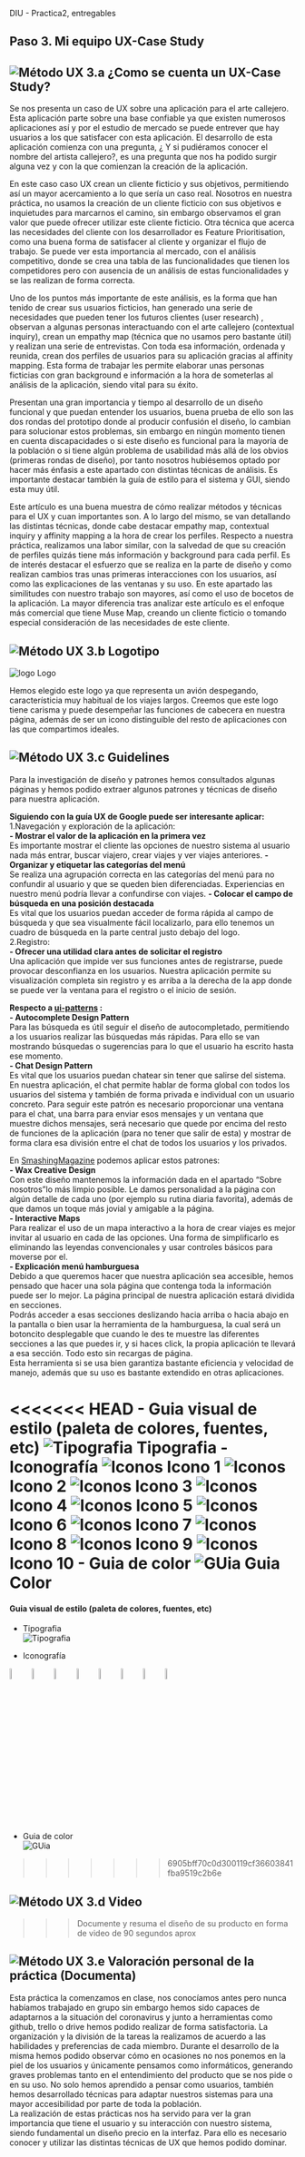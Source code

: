 DIU - Practica2, entregables
## Paso 3. Mi equipo UX-Case Study 


![Método UX](imgP3/moodboard.png) 3.a ¿Como se cuenta un UX-Case Study?
-----
Se nos presenta un caso de UX sobre una aplicación para el arte callejero. Esta aplicación parte sobre una base confiable ya que existen numerosos aplicaciones así y por el estudio de mercado se puede entrever que hay usuarios a los que satisfacer con esta aplicación. El desarrollo de esta aplicación comienza con una pregunta, ¿ Y si pudiéramos conocer el nombre del artista callejero?, es una pregunta que nos ha podido surgir alguna vez y con la que comienzan la creación de la aplicación.

En este caso caso UX crean un cliente ficticio y sus objetivos, permitiendo así un mayor acercamiento a lo que sería un caso real. Nosotros en nuestra práctica, no usamos la creación de un cliente ficticio con sus objetivos e inquietudes para marcarnos el camino, sin embargo observamos el gran valor que puede ofrecer utilizar este cliente ficticio. Otra técnica que acerca las necesidades del cliente con los desarrollador es Feature Prioritisation, como una buena forma de satisfacer al cliente y organizar el flujo de trabajo.
Se puede ver esta importancia al mercado, con el análisis competitivo, donde se crea una tabla de las funcionalidades que tienen los competidores pero con ausencia de un análisis de estas funcionalidades y se las realizan de forma correcta.

Uno de los puntos más importante de este análisis, es la forma que han tenido de crear sus usuarios ficticios, han generado una serie de necesidades que pueden tener los futuros clientes (user research) , observan a algunas personas interactuando con el arte callejero (contextual inquiry), crean un empathy map (técnica que no usamos pero bastante útil) y realizan una serie de entrevistas. Con toda esa información, ordenada y reunida, crean dos perfiles de usuarios para su aplicación gracias al affinity mapping. Esta forma de trabajar les permite elaborar unas personas ficticias con gran background e información a la hora de someterlas al análisis de la aplicación, siendo vital para su éxito.

Presentan una gran importancia y tiempo al desarrollo de un diseño funcional y que puedan entender los usuarios, buena prueba de ello son las dos rondas del prototipo donde al producir confusión el diseño, lo cambian para solucionar estos problemas, sin embargo en ningún momento tienen en cuenta discapacidades o si este diseño es funcional para la mayoría de la población o si tiene algún problema de usabilidad más allá de los obvios (primeras rondas de diseño), por tanto nosotros hubiésemos optado por hacer más énfasis a este apartado con distintas técnicas de análisis.
Es importante destacar también la guía de estilo para el sistema y GUI, siendo esta muy útil.

Este artículo es una buena muestra de cómo realizar métodos y técnicas para el UX y cuan importantes son. A lo largo del mismo, se van detallando las distintas técnicas, donde cabe destacar empathy map, contextual inquiry y affinity mapping a la hora de crear los perfiles. Respecto a nuestra práctica, realizamos una labor similar, con la salvedad de que su creación de perfiles quizás tiene más información y background para cada perfil. Es de interés destacar el esfuerzo que se realiza en la parte de diseño y como realizan cambios tras unas primeras interacciones con los usuarios, así como las explicaciones de las ventanas y su uso. En este apartado las similitudes con nuestro trabajo son mayores, así como el uso de bocetos de la aplicación. La mayor diferencia tras analizar este artículo es el enfoque más comercial que tiene Muse Map, creando un cliente ficticio o tomando especial consideración de las necesidades de este cliente.

![Método UX](imgP3/landing-page.png)  3.b Logotipo
----
![logo](imgP3/logoNuevo.png) Logo

Hemos elegido este logo ya que representa un avión despegando, característicia muy habitual de los viajes largos.
Creemos que este logo tiene carisma y puede desempeñar las funciones de cabecera en nuestra página, además de ser un icono distinguible del resto de aplicaciones con las que compartimos ideales.

![Método UX](imgP3/guidelines.png) 3.c Guidelines
----

Para la investigación de diseño y patrones hemos consultados algunas páginas y hemos podido extraer algunos patrones y técnicas de diseño para nuestra aplicación.

**Siguiendo con la guía UX de Google puede ser interesante aplicar:**  
1.Navegación y exploración de la aplicación:  
    **- Mostrar el valor de la aplicación en la primera vez**  
        Es importante mostrar el cliente las opciones de nuestro sistema al usuario nada más entrar, buscar viajero, crear viajes y ver viajes anteriores.
    **- Organizar y etiquetar las categorías del menú**  
        Se realiza una agrupación correcta en las categorías del menú para no confundir al usuario y que se queden bien diferenciadas. Experiencias en nuestro menú podría llevar a confundirse con viajes.
    **- Colocar el campo de búsqueda en una posición destacada**  
        Es vital que los usuarios puedan acceder de forma rápida al campo de búsqueda y que sea visualmente fácil localizarlo, para ello tenemos un cuadro de búsqueda en la parte central justo debajo del logo.  
2.Registro:  
    **- Ofrecer una utilidad clara antes de solicitar el registro**  
        Una aplicación que impide ver sus funciones antes de registrarse, puede provocar desconfianza en los usuarios. Nuestra aplicación permite su visualización completa sin registro y es arriba a la derecha de la app donde se puede ver la ventana para el registro o el inicio de sesión.

**Respecto a [ui-patterns](https://ui-patterns.com/) :**   
    **- Autocomplete Design Pattern**  
        Para las búsqueda es útil seguir el diseño de autocompletado, permitiendo a los usuarios realizar las búsquedas más rápidas. Para ello se van mostrando búsquedas o sugerencias para lo que el usuario ha escrito hasta ese momento.  
    **- Chat Design Pattern**  
        Es vital que los usuarios puedan chatear sin tener que salirse del sistema. En nuestra aplicación, el chat permite hablar de forma global con todos los usuarios del sistema y también de forma privada e individual con un usuario concreto. Para seguir este patrón es necesario proporcionar una ventana para el chat, una barra para enviar esos mensajes y un ventana que muestre dichos mensajes, será necesario que quede por encima del resto de funciones de la aplicación (para no tener que salir de esta) y mostrar de forma clara esa división entre el chat de todos los usuarios y los privados.

En [SmashingMagazine](https://www.smashingmagazine.com/2010/04/maps-in-modern-web-design/) podemos aplicar estos patrones:    
    **- Wax Creative Design**  
        Con este diseño mantenemos la información dada en el apartado “Sobre nosotros”lo más limpio posible. Le damos personalidad a la página con algún detalle de cada uno (por ejemplo su rutina diaria favorita), además de que damos un toque más jovial y amigable a la página.  
    **- Interactive Maps**  
        Para realizar el uso de un mapa interactivo a la hora de crear viajes es mejor invitar al usuario en cada de las opciones. Una forma de simplificarlo es eliminando las leyendas convencionales y usar controles básicos para moverse por el.  
    **- Explicación menú hamburguesa**  
        Debido a que queremos hacer que nuestra aplicación sea accesible, hemos pensado que hacer una sola página que contenga toda la información puede ser lo mejor.
        La página principal de nuestra aplicación estará dividida en secciones.   
        Podrás acceder a esas secciones deslizando hacia arriba o hacia abajo en la pantalla o bien usar la herramienta de la hamburguesa, la cual será un botoncito desplegable que cuando le des te muestre las diferentes secciones a las que puedes ir, y si haces click, la propia aplicación te llevará a esa sección. Todo esto sin recargas de página.   
        Esta herramienta si se usa bien garantiza bastante eficiencia y velocidad de manejo, además que su uso es bastante extendido en otras aplicaciones.
    
<<<<<<< HEAD
    - Guia visual de estilo (paleta de colores, fuentes, etc)
![Tipografia](imgP3/Tipografia.png)  Tipografia
        - Iconografía
![Iconos](imgP3/arrow.png)  Icono 1
![Iconos](imgP3/avion.png)  Icono 2
![Iconos](imgP3/barra.png)  Icono 3
![Iconos](imgP3/chat.png)  Icono 4
![Iconos](imgP3/maleta.png)  Icono 5
![Iconos](imgP3/monumento.png)  Icono 6
![Iconos](imgP3/mundo.png)  Icono 7
![Iconos](imgP3/sombrilla.png)  Icono 8
![Iconos](imgP3/user_no.png)  Icono 9
![Iconos](imgP3/user.png)  Icono 10
        - Guia de color
![GUia](imgP3/guíaColor.png)  Guia Color
=======
#### Guia visual de estilo (paleta de colores, fuentes, etc)                
                   
- Tipografia   
![Tipografia](imgP3/Tipografia.png)   

- Iconografía             
<img src="imgP3/arrow.png" width = "7%"/>
<img src="imgP3/chat.png" width = "7%"/>
<img src="imgP3/maleta.png" width = "7%"/>
<img src="imgP3/monumento.png" width = "7%"/>
<img src="imgP3/mundo.png" width = "7%"/>
<img src="imgP3/sombrilla.png" width = "7%"/>
<img src="imgP3/user_no.png" width = "7%"/>
<img src="imgP3/user.png" width = "7%"/>

- Guia de color        
![GUia](imgP3/guíaColor.png)   
>>>>>>> 6905bff70c0d300119cf36603841fba9519c2b6e

    
![Método UX](imgP3/mockup.png)  3.d Video
----
>>> Documente y resuma el diseño de su producto en forma de video de 90 segundos aprox     
    

![Método UX](imgP3/Survey.png) 3.e Valoración personal de la práctica (Documenta)  
----
Esta práctica la comenzamos en clase, nos conocíamos antes pero nunca habíamos trabajado en grupo sin embargo hemos sido capaces de adaptarnos a la situación del coronavirus y junto a herramientas como github, trello o drive hemos podido realizar de forma satisfactoria. La organización y la división de la tareas la realizamos de acuerdo a las habilidades y preferencias de cada miembro.
Durante el desarrollo de la misma hemos podido observar cómo en ocasiones no nos ponemos en la piel de los usuarios y únicamente pensamos como informáticos, generando graves problemas tanto en el entendimiento del producto que se nos pide o en su uso. No solo hemos aprendido a pensar como usuarios, también hemos desarrollado técnicas para adaptar nuestros sistemas para una mayor accesibilidad por parte de toda la población.    
La realización de estas prácticas nos ha servido para ver la gran importancia que tiene el usuario y su interacción con nuestro sistema, siendo fundamental un diseño precio en la interfaz. Para ello es necesario conocer y utilizar las distintas técnicas de UX que hemos podido dominar.


